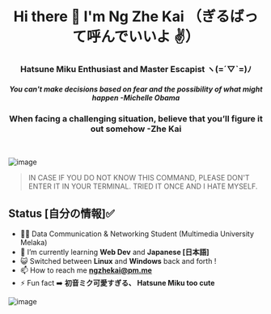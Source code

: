 <h1 align = "center"> Hi there 👋  I'm Ng Zhe Kai  （ぎるばって呼んでいいよ ✌️） <br> </h1>
<h3 align="center">Hatsune Miku Enthusiast and Master Escapist ヽ(=´▽`=)ﾉ</h3>
<h4 align="center"> <i>You can't make decisions based on fear and the possibility of what might happen -Michelle Obama </i> </h4>
<h3 align="center"> When facing a challenging situation, believe that you’ll figure it out somehow -Zhe Kai </h3>

<br>
<!-- ![I use Arch Btw meme](https://user-images.githubusercontent.com/61905056/149971902-eebed49a-bc04-45a4-a03a-55ad8b3c04c0.png)  -->
<!-- ![I use Arch Btw meme](https://user-images.githubusercontent.com/61905056/149975978-96b30e54-f15e-4f28-8e32-fa1cc712a4f0.png) -->


<!-- <img src="https://user-images.githubusercontent.com/61905056/149977279-208529d9-29d4-438e-a10c-0c1ea3236a2e.png" width=500 height=550/> -->

<!-- > In case if you do not know the meme, visit https://knowyourmeme.com/memes/btw-i-use-arch -->

<!-- <details><summary>Disclaimer</summary> Just a joke, please do not take it seriously! Btw I don't use Arch! </details> -->

<!-- <hr> -->

![image](https://user-images.githubusercontent.com/61905056/165331553-c7455577-06b3-4ec8-b72c-808dd8091877.png)
> IN CASE IF YOU DO NOT KNOW THIS COMMAND, PLEASE DON'T ENTER IT IN YOUR TERMINAL. TRIED IT ONCE AND I HATE MYSELF.

## Status [自分の情報]✅
- 🙍‍♂️ Data Communication & Networking Student (Multimedia University Melaka)
- 🌱 I’m currently learning **Web Dev** and **Japanese [日本語]**
- 😺 Switched between **Linux** and **Windows** back and forth !
- 📫 How to reach me <a href="mailto:ngzhekai@pm.me">**ngzhekai@pm.me** </a>
- ⚡ Fun fact :arrow_right:  **初音ミク可愛すぎる、 Hatsune Miku too cute**

![image](https://user-images.githubusercontent.com/61905056/165332700-d0be53f6-171c-40be-9e4c-874cafd34252.png)

<!--
**ngzhekai/ngzhekai** is a ✨ _special_ ✨ repository because its `README.md` (this file) appears on your GitHub profile.
- <details> <summary> 📫 How to reach me </summary> <a href="mailto:ngzhekai@gmail.com">ngzhekai@gmail.com </a></details>
Here are some ideas to get you started:

- 🔭 I’m currently working on ...
- 🌱 I’m currently learning ...
- 👯 I’m looking to collaborate on ...
- 🤔 I’m looking for help with ...
- 💬 Ask me about ...
- 📫 How to reach me: ...
- 😄 Pronouns: ...
- ⚡ Fun fact: ...
-->
